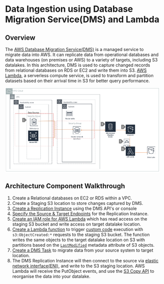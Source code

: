 # Data Ingestion using Database Migration Service\(DMS\) and Lambda

## Overview

The [AWS Database Migration Service\(DMS\)](https://aws.amazon.com/dms/) is a managed service to migrate data into AWS. It can replicate data from operational databases and data warehouses \(on premises or AWS\) to a variety of targets, including S3 datalakes. In this architecture, DMS is used to capture changed records from relational databases on RDS or EC2 and write them into S3. [AWS Lambda](https://aws.amazon.com/lambda/), a serverless compute service, is used to transform and partition datasets based on their arrival time in S3 for better query performance.

![Data Ingestion using DMS and Lambda](../.gitbook/assets/ingestion-dms.png)

## Architecture Component Walkthrough

1. Create a Relational databases on EC2 or RDS within a VPC.
2. Create a Staging S3 location to store changes captured by DMS.
3. [Create a Replication Instance](https://docs.aws.amazon.com/dms/latest/userguide/CHAP_GettingStarted.html#CHAP_GettingStarted.ReplicationInstance) using the DMS API's or console
4. [Specify the Source & Target Endpoints](https://docs.aws.amazon.com/dms/latest/userguide/CHAP_GettingStarted.html#CHAP_GettingStarted.Endpoints) for the Replication Instance.
5. [Create an IAM role for AWS Lambda](https://docs.aws.amazon.com/lambda/latest/dg/intro-permission-model.html) which has read access on the staging S3 bucket and write access on target datalake location.
6. [Create a Lambda function](https://docs.aws.amazon.com/lambda/latest/dg/getting-started-create-function.html) to trigger [custom code](https://github.com/maheshda-aws/aws-dbs-refarch-datalake/tree/0b08322060e9bfb0ae289065b1506dfec7a34ee3/src/data-ingestion/dms-and-lambda/staging_to_datalake_loader_lambda.py) execution with `s3:ObjectCreated:*` requests to the staging S3 bucket. The function writes the same objects to the target datalake location on S3 with partitions based on the [`LastModified`](https://docs.aws.amazon.com/AmazonS3/latest/dev/UsingMetadata.html#object-metadata) metadata attribute of S3 objects.
7. [Create a DMS Task](https://docs.aws.amazon.com/dms/latest/userguide/CHAP_Tasks.Creating.html) to migrate data from your source system to target location.
8. The DMS Replication Instance will then connect to the source via [elastic network interface\(ENI\)](https://docs.aws.amazon.com/AWSEC2/latest/UserGuide/using-eni.html), and write to the S3 staging location. AWS Lambda will receive the PutObject events, and use the [S3 Copy API](https://docs.aws.amazon.com/AmazonS3/latest/dev/CopyingObjectsExamples.html) to reorganise the data into your datalake.

